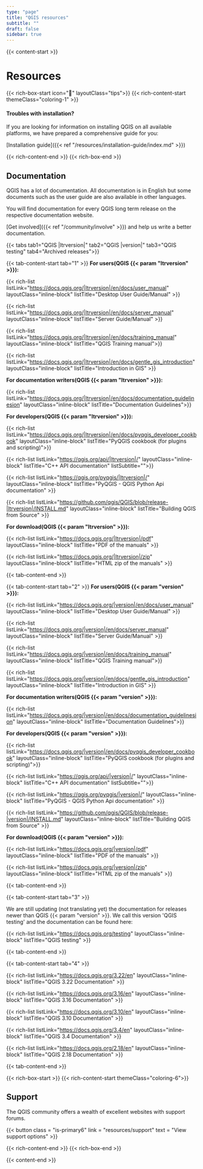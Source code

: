 ```yaml
---
type: "page"
title: "QGIS resources"
subtitle: ""
draft: false
sidebar: true
---
```


{{< content-start  >}}

# Resources 

{{< rich-box-start icon="🖖" layoutClass="tips">}}
{{< rich-content-start themeClass="coloring-1" >}}
#### Troubles with installation?
If you are looking for information on installing QGIS on all available platforms, we have prepared a comprehensive guide for you:

[Installation guide]({{< ref "/resources/installation-guide/index.md" >}}) 

{{< rich-content-end >}}
{{< rich-box-end >}}

## Documentation

QGIS has a lot of documentation. All documentation is in English but some documents such as the user guide are also available in other languages.

You will find documentation for every QGIS long term release on the respective documentation website.

[Get involved]({{< ref "/community/involve" >}}) and help us write a better documentation.

{{< tabs tab1="QGIS |ltrversion|" tab2="QGIS |version|" tab3="QGIS testing" tab4="Archived releases">}}


{{< tab-content-start tab="1" >}}
**For users(QGIS {{< param "ltrversion" >}}):**

{{< rich-list listLink="https://docs.qgis.org/|ltrversion|/en/docs/user_manual"  layoutClass="inline-block" listTitle="Desktop User Guide/Manual" >}}

{{< rich-list listLink="https://docs.qgis.org/|ltrversion|/en/docs/server_manual"  layoutClass="inline-block" listTitle="Server Guide/Manual" >}}
  
{{< rich-list listLink="https://docs.qgis.org/|ltrversion|/en/docs/training_manual"  layoutClass="inline-block" listTitle="QGIS Training manual">}}

{{< rich-list listLink="https://docs.qgis.org/|ltrversion|/en/docs/gentle_gis_introduction"  layoutClass="inline-block" listTitle="Introduction in GIS" >}}

**For documentation writers(QGIS {{< param "ltrversion" >}}):**

{{< rich-list listLink="https://docs.qgis.org/|ltrversion|/en/docs/documentation_guidelinesion"  layoutClass="inline-block" listTitle="Documentation Guidelines">}}


**For developers(QGIS {{< param "ltrversion" >}}):**

{{< rich-list listLink="https://docs.qgis.org/|ltrversion|/en/docs/pyqgis_developer_cookbook"  layoutClass="inline-block" listTitle="PyQGIS cookbook (for plugins and scripting)">}}

{{< rich-list listLink="https://qgis.org/api/|ltrversion|/"  layoutClass="inline-block" listTitle="C++ API documentation" listSubtitle="">}}

{{< rich-list listLink="https://qgis.org/pyqgis/|ltrversion|/"  layoutClass="inline-block" listTitle="PyQGIS - QGIS Python Api documentation" >}}

{{< rich-list listLink="https://github.com/qgis/QGIS/blob/release-|ltrversion|/INSTALL.md"  layoutClass="inline-block" listTitle="Building QGIS from Source" >}}

**For download(QGIS {{< param "ltrversion" >}}):**

{{< rich-list listLink="https://docs.qgis.org/|ltrversion|/pdf"  layoutClass="inline-block" listTitle="PDF of the manuals" >}}

{{< rich-list listLink="https://docs.qgis.org/|ltrversion|/zip"  layoutClass="inline-block" listTitle="HTML zip of the manuals" >}}

{{< tab-content-end >}}



{{< tab-content-start tab="2" >}}
**For users(QGIS {{< param "version" >}}):**

{{< rich-list listLink="https://docs.qgis.org/|version|/en/docs/user_manual"  layoutClass="inline-block" listTitle="Desktop User Guide/Manual" >}}

{{< rich-list listLink="https://docs.qgis.org/|version|/en/docs/server_manual"  layoutClass="inline-block" listTitle="Server Guide/Manual" >}}
  
{{< rich-list listLink="https://docs.qgis.org/|version|/en/docs/training_manual"  layoutClass="inline-block" listTitle="QGIS Training manual">}}

{{< rich-list listLink="https://docs.qgis.org/|version|/en/docs/gentle_gis_introduction"  layoutClass="inline-block" listTitle="Introduction in GIS" >}}

**For documentation writers(QGIS {{< param "version" >}}):**

{{< rich-list listLink="https://docs.qgis.org/|version|/en/docs/documentation_guidelinesion"  layoutClass="inline-block" listTitle="Documentation Guidelines">}}


**For developers(QGIS {{< param "version" >}}):**

{{< rich-list listLink="https://docs.qgis.org/|version|/en/docs/pyqgis_developer_cookbook"  layoutClass="inline-block" listTitle="PyQGIS cookbook (for plugins and scripting)">}}

{{< rich-list listLink="https://qgis.org/api/|version|/"  layoutClass="inline-block" listTitle="C++ API documentation" listSubtitle="">}}

{{< rich-list listLink="https://qgis.org/pyqgis/|version|/"  layoutClass="inline-block" listTitle="PyQGIS - QGIS Python Api documentation" >}}

{{< rich-list listLink="https://github.com/qgis/QGIS/blob/release-|version|/INSTALL.md"  layoutClass="inline-block" listTitle="Building QGIS from Source" >}}

**For download(QGIS {{< param "version" >}}):**

{{< rich-list listLink="https://docs.qgis.org/|version|/pdf"  layoutClass="inline-block" listTitle="PDF of the manuals" >}}

{{< rich-list listLink="https://docs.qgis.org/|version|/zip"  layoutClass="inline-block" listTitle="HTML zip of the manuals" >}}

{{< tab-content-end >}}

{{< tab-content-start tab="3" >}}

We are still updating (not translating yet) the documentation for releases newer than QGIS {{< param "version" >}}. We call this version 'QGIS testing' and the documentation can be found here: 

{{< rich-list listLink="https://docs.qgis.org/testing"  layoutClass="inline-block" listTitle="QGIS testing" >}}

{{< tab-content-end >}}

{{< tab-content-start tab="4" >}}

{{< rich-list listLink="https://docs.qgis.org/3.22/en"  layoutClass="inline-block" listTitle="QGIS 3.22 Documentation" >}}

{{< rich-list listLink="https://docs.qgis.org/3.16/en"  layoutClass="inline-block" listTitle="QGIS 3.16 Documentation" >}}

{{< rich-list listLink="https://docs.qgis.org/3.10/en"  layoutClass="inline-block" listTitle="QGIS 3.10 Documentation" >}}

{{< rich-list listLink="https://docs.qgis.org/3.4/en"  layoutClass="inline-block" listTitle="QGIS 3.4 Documentation" >}}

{{< rich-list listLink="https://docs.qgis.org/2.18/en"  layoutClass="inline-block" listTitle="QGIS 2.18 Documentation" >}}

{{< tab-content-end >}}


{{< rich-box-start >}}
{{< rich-content-start themeClass="coloring-6">}}
## Support 

The QGIS community offers a wealth of excellent websites with support forums.

{{< button class = "is-primary6" link = "resources/support" text = "View support options" >}} 

{{< rich-content-end >}}
{{< rich-box-end >}}






{{< content-end >}}
